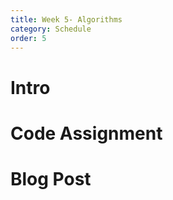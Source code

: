 ```yaml
---
title: Week 5- Algorithms
category: Schedule
order: 5
---
```


# Intro

# Code Assignment

# Blog Post